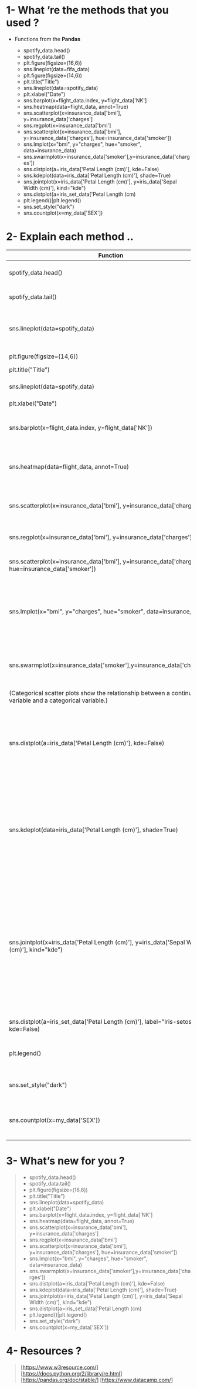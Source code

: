 # 1- What ’re the methods that you used ?

<ul>
  <li> Functions from the <b>Pandas</b> </li>
  <ul>
    <li>spotify_data.head()</li>
    <li>spotify_data.tail()</li>
    <li>plt.figure(figsize=(16,6))</li>
    <li>sns.lineplot(data=fifa_data)</li>
    <li>plt.figure(figsize=(14,6))</li>
    <li>plt.title("Title")</li>
    <li>sns.lineplot(data=spotify_data)</li>
    <li>plt.xlabel("Date")</li>
    <li>sns.barplot(x=flight_data.index, y=flight_data['NK']</li>
    <li>sns.heatmap(data=flight_data, annot=True)</li>
    <li>sns.scatterplot(x=insurance_data['bmi'], y=insurance_data['charges']</li>
    <li>sns.regplot(x=insurance_data['bmi']</li>
    <li>sns.scatterplot(x=insurance_data['bmi'], y=insurance_data['charges'], hue=insurance_data['smoker'])</li>
    <li>sns.lmplot(x="bmi", y="charges", hue="smoker", data=insurance_data)</li>
    <li>sns.swarmplot(x=insurance_data['smoker'],y=insurance_data['charges'])</li>
    <li>sns.distplot(a=iris_data['Petal Length (cm)'], kde=False)</li>
    <li>sns.kdeplot(data=iris_data['Petal Length (cm)'], shade=True)</li>
    <li>sns.jointplot(x=iris_data['Petal Length (cm)'], y=iris_data['Sepal Width (cm)'], kind="kde")</li>
    <li>sns.distplot(a=iris_set_data['Petal Length (cm)</li>
    <li>plt.legend()|plt.legend()</li>
    <li>sns.set_style("dark")</li>
    <li>sns.countplot(x=my_data['SEX'])</li>
    </ul>
  </ul>

# 2- Explain each method ..

|            <b>Function</b>                |                                       <b>Discription</b>                                |
|-------------------------------------------|-----------------------------------------------------------------------------------------|
|spotify_data.head()|Print the first 5 rows of the data|
|spotify_data.tail()|Print the last five rows of the data|
|sns.lineplot(data=spotify_data)| tells the notebook that we want to create a line chart|
|plt.figure(figsize=(14,6))|set the size of the figure|
|plt.title("Title")|add title|
|sns.lineplot(data=spotify_data)|diplay the line chart of data input|
|plt.xlabel("Date")|add label date|
|sns.barplot(x=flight_data.index, y=flight_data['NK'])|tells the notebook that we want to create a par chart|
|sns.heatmap(data=flight_data, annot=True)|tells the notebook that we want to create a heat map|
|sns.scatterplot(x=insurance_data['bmi'], y=insurance_data['charges'])|tells the notebook that we want to create scatter plot|
|sns.regplot(x=insurance_data['bmi'], y=insurance_data['charges'])|the line that best fits the data|
|sns.scatterplot(x=insurance_data['bmi'], y=insurance_data['charges'], hue=insurance_data['smoker'])|we can color-code the points by 'smoker'|
|sns.lmplot(x="bmi", y="charges", hue="smoker", data=insurance_data)|you draw two fit lines(This command is useful for drawing multiple regression lines)|
|sns.swarmplot(x=insurance_data['smoker'],y=insurance_data['charges'])|adapt the design of the scatter plot to feature a categorical variable
(Categorical scatter plots show the relationship between a continuous variable and a categorical variable.)|
|sns.distplot(a=iris_data['Petal Length (cm)'], kde=False)| Histograms show the distribution of a single numerical variable. , kde = false means that not a smoothed histogram|
|sns.kdeplot(data=iris_data['Petal Length (cm)'], shade=True)|show an estimated, smooth distribution of a single numerical variable (or two numerical variables). , shade = True that means colored under curve|
|sns.jointplot(x=iris_data['Petal Length (cm)'], y=iris_data['Sepal Width (cm)'], kind="kde")|the curve at the top of the figure is a KDE plot for the data on the x-axis (in this case, iris_data['Petal Length (cm)']), the curve on the right of the figure is a KDE plot for the data on the y-axis (in this case, iris_data['Sepal Width (cm)'])|
|sns.distplot(a=iris_set_data['Petal Length (cm)'], label="Iris-setosa", kde=False)|create a histogram with labels|
|plt.legend()|plt.legend(): Force legend to appear (for any plot type)|
|sns.set_style("dark")|Change the style of the figure to the "dark" theme|
|sns.countplot(x=my_data['SEX'])|Create a bar figure to observe the counts of male and female|


# 3- What’s new for you ?
> <ul>
> <li>spotify_data.head()</li>
> <li>spotify_data.tail()</li>
> <li>plt.figure(figsize=(16,6))</li>
> <li>plt.title("Title")</li>
> <li>sns.lineplot(data=spotify_data)</li>
> <li>plt.xlabel("Date")</li>
> <li>sns.barplot(x=flight_data.index, y=flight_data['NK']</li>
> <li>sns.heatmap(data=flight_data, annot=True)</li>
> <li>sns.scatterplot(x=insurance_data['bmi'], y=insurance_data['charges']</li>
> <li>sns.regplot(x=insurance_data['bmi']</li>
> <li>sns.scatterplot(x=insurance_data['bmi'], y=insurance_data['charges'], hue=insurance_data['smoker'])</li>
> <li>sns.lmplot(x="bmi", y="charges", hue="smoker", data=insurance_data)</li>
> <li>sns.swarmplot(x=insurance_data['smoker'],y=insurance_data['charges'])</li>
> <li>sns.distplot(a=iris_data['Petal Length (cm)'], kde=False)</li>
> <li>sns.kdeplot(data=iris_data['Petal Length (cm)'], shade=True)</li>
> <li>sns.jointplot(x=iris_data['Petal Length (cm)'], y=iris_data['Sepal Width (cm)'], kind="kde")</li>
> <li>sns.distplot(a=iris_set_data['Petal Length (cm)</li>
> <li>plt.legend()|plt.legend()</li>
> <li>sns.set_style("dark")</li>
> <li>sns.countplot(x=my_data['SEX'])</li>
> </ul>

# 4- Resources ? 

> [https://www.w3resource.com/] 
> [https://docs.python.org/2/library/re.html]
> [https://pandas.org/doc/stable/] 
> [https://www.datacamp.com/]
